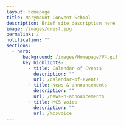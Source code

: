 ```yaml
---
layout: homepage
title: Marymount Convent School
description: Brief site description here
image: /images/crest.jpg
permalink: /
notification: ""
sections:
  - hero:
      background: /images/Homepage/V4.gif
      key_highlights:
        - title: Calendar of Events
          description: ""
          url: /calendar-of-events
        - title: News & announcements
          description: ""
          url: /news-n-announcements
        - title: MCS Voice
          description: ""
          url: /mcsvoice
---
```

